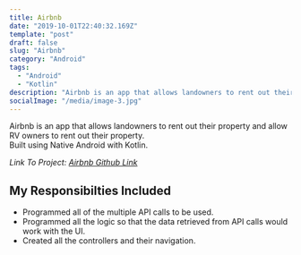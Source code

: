 ```yaml
---
title: Airbnb
date: "2019-10-01T22:40:32.169Z"
template: "post"
draft: false
slug: "Airbnb"
category: "Android"
tags:
  - "Android"
  - "Kotlin"
description: "Airbnb is an app that allows landowners to rent out their property and allow RV owners to rent out their property.  "
socialImage: "/media/image-3.jpg"
---
```


Airbnb is an app that allows landowners to rent out their property and allow RV owners to rent out their property. <br>
Built using Native Android with Kotlin.<br>

*Link To Project: [Airbnb Github Link](https://github.com/BuildWeek-RV-camping-Airbnb/Android)*

<h2>My Responsibilties Included</h2>

<ul>
  <li>Programmed all of the multiple API calls to be used.</li>
  <li>Programmed all the logic so that the data retrieved from API calls would work with the UI.</li>
  <li>Created all the controllers and their navigation.</li>
</ul>